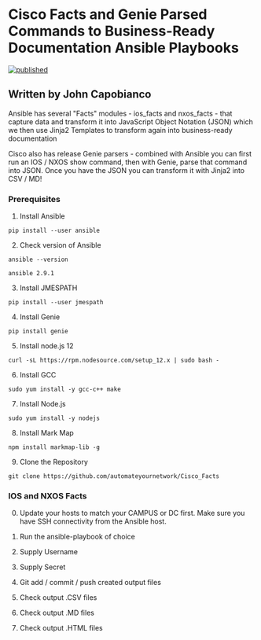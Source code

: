 # Cisco Facts and Genie Parsed Commands to Business-Ready Documentation Ansible Playbooks

[![published](https://static.production.devnetcloud.com/codeexchange/assets/images/devnet-published.svg)](https://developer.cisco.com/codeexchange/github/repo/automateyournetwork/Cisco_Facts)

## Written by John Capobianco

Ansible has several "Facts" modules - ios_facts and nxos_facts - that capture data and transform it into JavaScript Object Notation (JSON) which we then use Jinja2 Templates to transform again into business-ready documentation

Cisco also has release Genie parsers - combined with Ansible you can first run an IOS / NXOS show command, then with Genie, parse that command into JSON. Once you have the JSON you can transform it with Jinja2 into CSV / MD! 

### Prerequisites

1) Install Ansible
```console
pip install --user ansible
```

2) Check version of Ansible
```console
ansible --version

ansible 2.9.1
```

3) Install JMESPATH
```console
pip install --user jmespath
```

4) Install Genie 
```console
pip install genie
```

5) Install node.js 12
```console
curl -sL https://rpm.nodesource.com/setup_12.x | sudo bash -
```
6) Install GCC
```console
sudo yum install -y gcc-c++ make
```

7) Install Node.js  
```console
sudo yum install -y nodejs
```

8) Install Mark Map
```console
npm install markmap-lib -g  
```
9) Clone the Repository
```console
git clone https://github.com/automateyournetwork/Cisco_Facts
```
### IOS and NXOS Facts

0) Update your hosts to match your CAMPUS or DC first. Make sure you have SSH connectivity from the Ansible host.

1) Run the ansible-playbook of choice

2) Supply Username

3) Supply Secret

4) Git add / commit / push created output files

5) Check output .CSV files

6) Check output .MD files

7) Check output .HTML files
